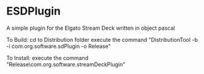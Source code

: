 # ESDPlugin
A simple plugin for the Elgato Stream Deck written in object pascal

To Build:
cd to Distribution folder
execute the command "DistributionTool -b -i com.org.software.sdPlugin -o Release"

To Install:
execute the command "Release\com.org.software.streamDeckPlugin"
